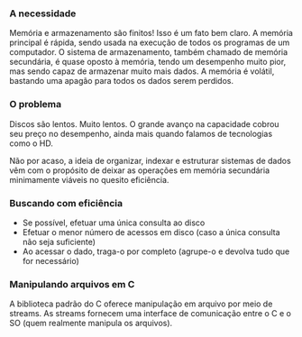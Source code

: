 
### A necessidade
Memória e armazenamento são finitos! Isso é um fato bem claro.
A memória principal é rápida, sendo usada na execução de todos os programas de um computador.
O sistema de armazenamento, também chamado de memória secundária, é quase oposto à memória, tendo um desempenho muito pior, mas sendo capaz de armazenar muito mais dados.
A memória é volátil, bastando uma apagão para todos os dados serem perdidos.

### O problema
Discos são lentos. Muito lentos. O grande avanço na capacidade cobrou seu preço no desempenho, ainda mais quando falamos de tecnologias como o HD.

Não por acaso, a ideia de organizar, indexar e estruturar sistemas de dados vêm com o propósito de deixar as operações em memória secundária minimamente viáveis no quesito eficiência.

### Buscando com eficiência
- Se possível, efetuar uma única consulta ao disco
- Efetuar o menor número de acessos em disco (caso a única consulta não seja suficiente)
- Ao acessar o dado, traga-o por completo (agrupe-o e devolva tudo que for necessário)

### Manipulando arquivos em C
A biblioteca padrão do C oferece manipulação em arquivo por meio de streams.
As streams fornecem uma interface de comunicação entre o C e o SO (quem realmente manipula os arquivos).